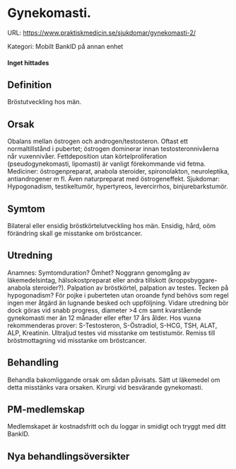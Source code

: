 # Gynekomasti.

URL: https://www.praktiskmedicin.se/sjukdomar/gynekomasti-2/



Kategori: Mobilt BankID på annan enhet

#### Inget hittades

## Definition

Bröstutveckling hos män.

## Orsak

Obalans mellan östrogen och androgen/testosteron. Oftast ett normaltillstånd i pubertet; östrogen dominerar innan testosteronnivåerna når vuxennivåer. Fettdeposition utan körtelproliferation (pseudogynekomasti, lipomasti) är vanligt förekommande vid fetma. Mediciner: östrogenpreparat, anabola steroider, spironolakton, neuroleptika, antiandrogener m fl. Även naturpreparat med östrogeneffekt. Sjukdomar: Hypogonadism, testikeltumör, hypertyreos, levercirrhos, binjurebarkstumör.

## Symtom

Bilateral eller ensidig bröstkörtelutveckling hos män. Ensidig, hård, oöm förändring skall ge misstanke om bröstcancer.

## Utredning

Anamnes: Symtomduration? Ömhet? Noggrann genomgång av läkemedelsintag, hälsokostpreparat eller andra tillskott (kroppsbyggare-anabola steroider?). Palpation av bröstkörtel, palpation av testes. Tecken på hypogonadism?
För pojke i puberteten utan oroande fynd behövs som regel ingen mer åtgärd än lugnande besked och uppföljning. Vidare utredning bör dock göras vid snabb progress, diameter >4 cm samt kvarstående gynekomasti mer än 12 månader eller efter 17 års ålder.
Hos vuxna rekommenderas prover: S-Testosteron, S-Östradiol, S-HCG, TSH, ALAT, ALP, Kreatinin. Ultraljud testes vid misstanke om testistumör. Remiss till bröstmottagning vid misstanke om bröstcancer.

## Behandling

Behandla bakomliggande orsak om sådan påvisats. Sätt ut läkemedel om detta misstänks vara orsaken. Kirurgi vid besvärande gynekomasti.

## PM-medlemskap

Medlemskapet är kostnadsfritt och du loggar in smidigt och tryggt med ditt BankID.

## Nya behandlingsöversikter

